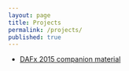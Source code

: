 ```yaml
---
layout: page
title: Projects
permalink: /projects/
published: true
---
```


- [DAFx 2015 companion material](/DAFx15)
